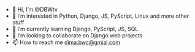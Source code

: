 - 👋 Hi, I’m @DBWtv
- 👀 I’m interested in Python, Django, JS, PyScript, Linux and more other stuff
- 🌱 I’m currently learning Django, PyScript, JS, SQL
- 💞️ I’m looking to collaborate on Django web projects
- 📫 How to reach me dima.bwc@gmial.com

<!---
DBWtv/DBWtv is a ✨ special ✨ repository because its `README.md` (this file) appears on your GitHub profile.
You can click the Preview link to take a look at your changes.
--->
